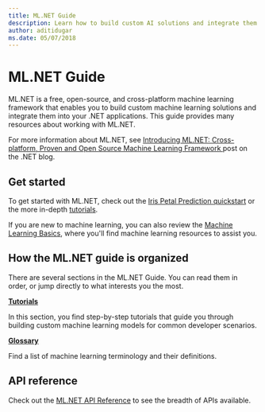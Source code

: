 ```yaml
---
title: ML.NET Guide
description: Learn how to build custom AI solutions and integrate them into your .NET applications using ML.NET.
author: aditidugar
ms.date: 05/07/2018
---
```

# ML.NET Guide

ML.NET is a free, open-source, and cross-platform machine learning framework that enables you to build custom machine learning solutions and integrate them into your .NET applications. This guide provides many resources about working with ML.NET.

For more information about ML.NET, see [Introducing ML.NET: Cross-platform, Proven and Open Source Machine Learning Framework ](https://blogs.msdn.microsoft.com/dotnet/) post on the .NET blog.

## Get started

To get started with ML.NET, check out the [Iris Petal Prediction quickstart](https://www.microsoft.com/net/learn/apps/machine-learning-and-ai/ml-dotnet/get-started) or the more in-depth [tutorials](tutorials/index.md).

If you are new to machine learning, you can also review the [Machine Learning Basics](resources/basics.md), where you'll find machine learning resources to assist you.

## How the ML.NET guide is organized

There are several sections in the ML.NET Guide. You can read them in order, or jump directly to what interests you the most.

**[Tutorials](tutorials/index.md)**

In this section, you find step-by-step tutorials that guide you through building custom machine learning models for common developer scenarios.

**[Glossary](resources/glossary.md)**

Find a list of machine learning terminology and their definitions.

## API reference

Check out the [ML.NET API Reference](https://docs.microsoft.com/dotnet/api/?view=ml-dotnet) to see the breadth of APIs available.
